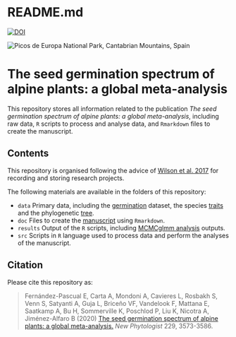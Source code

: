 README.md
================

[![DOI](https://zenodo.org/badge/DOI/10.5281/zenodo.4765602.svg)](https://doi.org/10.5281/zenodo.4270343)

![Picos de Europa National Park, Cantabrian Mountains,
Spain](Picos%20de%20Europa.jpg)

# The seed germination spectrum of alpine plants: a global meta-analysis

This repository stores all information related to the publication *The
seed germination spectrum of alpine plants: a global meta-analysis*,
including raw data, `R` scripts to process and analyse data, and
`Rmarkdown` files to create the manuscript.

## Contents

This repository is organised following the advice of [Wilson et
al. 2017](https://doi.org/10.1371/journal.pcbi.1005510) for recording
and storing research projects.

The following materials are available in the folders of this repository:

  - `data` Primary data, including the
    [germination](https://github.com/efernandezpascual/alpineseeds/blob/master/data/germination.csv)
    dataset, the species
    [traits](https://github.com/efernandezpascual/alpineseeds/blob/master/data/traits.csv)
    and the phylogenetic
    [tree](https://github.com/efernandezpascual/alpineseeds/blob/master/data/ALPINE.tree.pdf).
  - `doc` Files to create the
    [manuscript](https://github.com/efernandezpascual/alpineseeds/blob/master/doc/manuscript.md)
    using `Rmarkdown`.
  - `results` Output of the `R` scripts, including [MCMCglmm
    analysis](https://github.com/efernandezpascual/alpineseeds/tree/master/results/MCMCglmm)
    outputs.
  - `src` Scripts in `R` language used to process data and perform the
    analyses of the manuscript.

## Citation

Please cite this repository as:

> Fernández-Pascual E, Carta A, Mondoni A, Cavieres L, Rosbakh S, Venn
> S, Satyanti A, Guja L, Briceño VF, Vandelook F, Mattana E, Saatkamp A,
> Bu H, Sommerville K, Poschlod P, Liu K, Nicotra A, Jiménez-Alfaro B
> (2020) [The seed germination spectrum of alpine plants: a global
> meta-analysis.](https://doi.org/10.1111/nph.17086) *New Phytologist*
> 229, 3573-3586.
